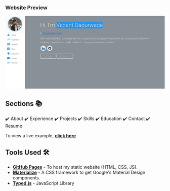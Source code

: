 ### Website Preview
<p align="center"> 
  <kbd>
    <a href="https://vedantdadurwade.github.io" target="_blank"><img src="examples/preview.png">
  </a>
  </kbd>
</p>

## Sections 📚
✔️ About
✔️ Experience
✔️ Projects
✔️ Skills
✔️ Education
✔️ Contact
✔️ Resume

To view a live example, **[click here](https://vedantdadurwade.github.io/)**

## Tools Used 🛠️
* [<b>GitHub Pages</b>](https://create-react-app.dev/docs/deployment/#github-pages) - To host my static website (HTML, CSS, JS).
* [<b>Materialize</b>](https://materializecss.com/) - A CSS framework to get Google's Material Design components.
* [<b>Typed.js</b>](https://mattboldt.com/demos/typed-js/) - JavaScript Library